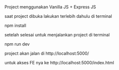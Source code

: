 Project menggunakan Vanilla JS + Express JS

saat project dibuka lakukan terlebih dahulu di terminal

npm install

setelah selesai untuk menjalankan project di terminal

npm run dev

project akan jalan di http://localhost:5000/

untuk akses FE nya ke http://localhost:5000/index.html

